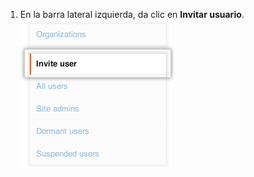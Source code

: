 1. En la barra lateral izquierda, da clic en **Invitar usuario**. ![Pestaña de invitar usuario en la consola de administrador del sitio](/assets/images/enterprise/site-admin-settings/invite-user.png)
